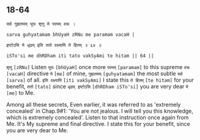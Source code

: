 ## 18-64


```shloka-sa
सर्व गुह्यतमम् भूयः शृणु मे परमम् वचः ।
```
```shloka-sa-hk
sarva guhyatamam bhUyaH zRNu me paramam vacaH |
```
```shloka-sa
इष्टोऽसि मे धृढम् इति ततो वक्ष्यामि ते हितम् ॥ ६४ ॥
```
```shloka-sa-hk
iSTo'si me dhRDham iti tato vakSyAmi te hitam || 64 ||
```

`शृणु` `[zRNu]` Listen `भूयः` `[bhUyaH]` once more `परमम्` `[paramam]` to this supreme `वचः` `[vacaH]` directive `मे` `[me]` of mine, `गुह्यतमम्` `[guhyatamam]` the most subtle `सर्व` `[sarva]` of all. `इति वक्ष्यामि` `[iti vakSyAmi]` I state this `ते हितम्` `[te hitam]` for your benefit, `ततो` `[tato]` since `धृढम् इष्टोऽसि` `[dhRDham iSTo'si]` you are very dear `मे` `[me]` to Me.

Among all these secrets, 
Even earlier, it was referred to as 'extremely concealed' in Chap.9#1: 'You are not jealous. I will tell you this knowledge, which is extremely concealed'. 
Listen to that instruction once again from Me. It's My supreme and final directive. I state this for your benefit, since you are very dear to Me.

